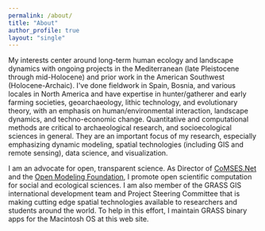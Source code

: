 ```yaml
---
permalink: /about/
title: "About"
author_profile: true
layout: "single"
---
```

My interests center around long-term human ecology and landscape dynamics with ongoing projects in the Mediterranean (late Pleistocene through mid-Holocene) and prior work in the American Southwest (Holocene-Archaic). I've done fieldwork in Spain, Bosnia, and various locales in North America and have expertise in hunter/gatherer and early farming societies, geoarchaeology, lithic technology, and evolutionary theory, with an emphasis on human/environmental interaction, landscape dynamics, and techno-economic change. Quantitative and computational methods are critical to archaeological research, and socioecological sciences in general. They are an important focus of my research, especially emphasizing dynamic modeling, spatial technologies (including GIS and remote sensing), data science, and visualization.

I am an advocate for open, transparent science. As Director of [CoMSES.Net](http://comses.net ) and the [Open Modeling Foundation](https://openmodelingfoundation.org), I promote open scientific computation for social and ecological sciences. I am also member of the GRASS GIS international development team and Project Steering Committee that is making cutting edge spatial technologies available to researchers and students around the world. To help in this effort, I maintain GRASS binary apps for the Macintosh OS at this web site.
